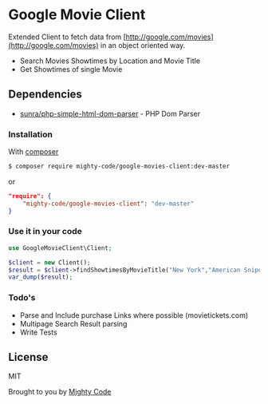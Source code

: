# Google Movie Client

Extended Client to fetch data from [http://google.com/movies](http://google.com/movies) in an object oriented way.

  - Search Movies Showtimes by Location and Movie Title
  - Get Showtimes of single Movie

## Dependencies

* [sunra/php-simple-html-dom-parser](https://github.com/sunra/php-simple-html-dom-parser) - PHP Dom Parser

### Installation

With [composer](https://getcomposer.org/)

```sh
$ composer require mighty-code/google-movies-client:dev-master
```

or

```json
"require": {
    "mighty-code/google-movies-client": "dev-master"
}
```
### Use it in your code

```php
use GoogleMovieClient\Client;

$client = new Client();
$result = $client->findShowtimesByMovieTitle("New York","American Sniper","en");
var_dump($result);
```

### Todo's

 - Parse and Include purchase Links where possible (movietickets.com)
 - Multipage Search Result parsing
 - Write Tests

License
----

MIT

Brought to you by [Mighty Code](http://mighty-code.com)

